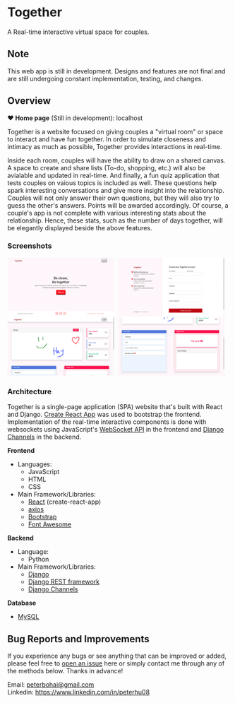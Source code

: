# Together
A Real-time interactive virtual space for couples.

## Note
This web app is still in development. Designs and features are not final and are still undergoing constant implementation, testing, and changes.

## Overview
**❤️ Home page** (Still in development): localhost

Together is a website focused on giving couples a "virtual room" or space to interact and have fun together. In order to simulate closeness and intimacy as much as possible, Together provides interactions in real-time. 

Inside each room, couples will have the ability to draw on a shared canvas. A space to create and share lists (To-do, shopping, etc.) will also be avialable and updated in real-time. And finally, a fun quiz application that tests couples on vaious topics is included as well. These questions help spark interesting conversations and give more insight into the relationship. Couples will not only answer their own questions, but they will also try to guess the other's answers. Points will be awarded accordingly. Of course, a couple's app is not complete with various interesting stats about the relationship. Hence, these stats, such as the number of days together, will be elegantly displayed beside the above features.

### Screenshots
<img src="together-client/public/screenshots/screenshot_1.png" width=48% />&nbsp; <img src="together-client/public/screenshots/screenshot_2.png" width=48.075% />
<img src="together-client/public/screenshots/screenshot_3.png" width=48% />&nbsp; <img src="together-client/public/screenshots/screenshot_4.png" width=48.075% />


### Architecture
Together is a single-page application (SPA) website that's built with React and Django. [Create React App](https://github.com/facebook/create-react-app) was used to bootstrap the frontend. Implementation of the real-time interactive components is done with websockets using JavaScript's [WebSocket API](https://developer.mozilla.org/en-US/docs/Web/API/WebSocket) in the frontend and [Django Channels](https://channels.readthedocs.io/en/latest/) in the backend.

**Frontend**
- Languages: 
 	* JavaScript
	* HTML
	* CSS
- Main Framework/Libraries:
 	* [React](https://reactjs.org/) (create-react-app)
	* [axios](https://www.npmjs.com/package/axios)
	* [Bootstrap](https://getbootstrap.com/)
	* [Font Awesome](https://fontawesome.com/)

**Backend**
- Language: 
	* Python
- Main Framework/Libraries:
 	* [Django](https://www.djangoproject.com/)
	* [Django REST framework](https://www.django-rest-framework.org/)
	* [Django Channels](https://channels.readthedocs.io/en/latest/)

**Database**
- [MySQL](https://www.mysql.com/)

## Bug Reports and Improvements
If you experience any bugs or see anything that can be improved or added, please feel free to [open an issue](https://github.com/PeterBohai/together/issues) here or simply contact me through any of the methods below. Thanks in advance!

Email: peterbohai@gmail.com <br/>
Linkedin: https://www.linkedin.com/in/peterhu08
